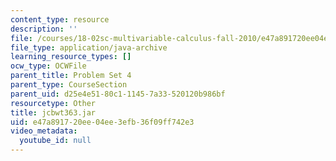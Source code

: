 ```yaml
---
content_type: resource
description: ''
file: /courses/18-02sc-multivariable-calculus-fall-2010/e47a891720ee04ee3efb36f09ff742e3_jcbwt363.jar
file_type: application/java-archive
learning_resource_types: []
ocw_type: OCWFile
parent_title: Problem Set 4
parent_type: CourseSection
parent_uid: d25e4e51-80c1-1145-7a33-520120b986bf
resourcetype: Other
title: jcbwt363.jar
uid: e47a8917-20ee-04ee-3efb-36f09ff742e3
video_metadata:
  youtube_id: null
---
```

